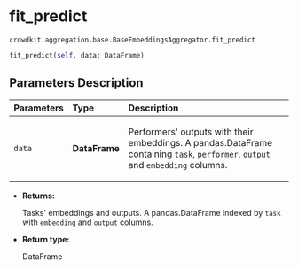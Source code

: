 # fit_predict
`crowdkit.aggregation.base.BaseEmbeddingsAggregator.fit_predict`

```python
fit_predict(self, data: DataFrame)
```

## Parameters Description

| Parameters | Type | Description |
| :----------| :----| :-----------|
`data`|**DataFrame**|<p>Performers&#x27; outputs with their embeddings. A pandas.DataFrame containing `task`, `performer`, `output` and `embedding` columns.</p>

* **Returns:**

  Tasks' embeddings and outputs.
A pandas.DataFrame indexed by `task` with `embedding` and `output` columns.

* **Return type:**

  DataFrame
